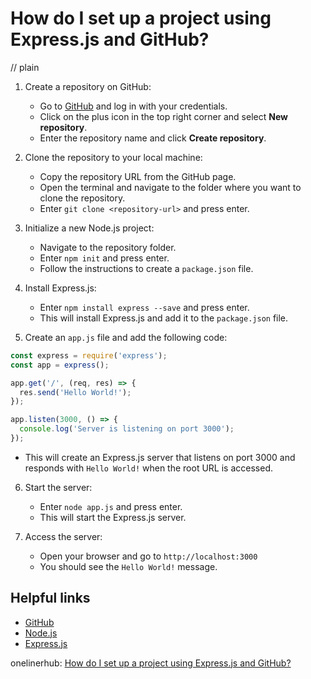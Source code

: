 # How do I set up a project using Express.js and GitHub?
// plain

1. Create a repository on GitHub:
   - Go to [GitHub](https://github.com) and log in with your credentials.
   - Click on the plus icon in the top right corner and select **New repository**.
   - Enter the repository name and click **Create repository**.

2. Clone the repository to your local machine:
   - Copy the repository URL from the GitHub page.
   - Open the terminal and navigate to the folder where you want to clone the repository.
   - Enter `git clone <repository-url>` and press enter.

3. Initialize a new Node.js project:
   - Navigate to the repository folder.
   - Enter `npm init` and press enter.
   - Follow the instructions to create a `package.json` file.

4. Install Express.js:
   - Enter `npm install express --save` and press enter.
   - This will install Express.js and add it to the `package.json` file.

5. Create an `app.js` file and add the following code:
```javascript
const express = require('express');
const app = express();

app.get('/', (req, res) => {
  res.send('Hello World!');
});

app.listen(3000, () => {
  console.log('Server is listening on port 3000');
});
```
   - This will create an Express.js server that listens on port 3000 and responds with `Hello World!` when the root URL is accessed.

6. Start the server:
   - Enter `node app.js` and press enter.
   - This will start the Express.js server.

7. Access the server:
   - Open your browser and go to `http://localhost:3000`
   - You should see the `Hello World!` message.

## Helpful links
- [GitHub](https://github.com)
- [Node.js](https://nodejs.org)
- [Express.js](https://expressjs.com)

onelinerhub: [How do I set up a project using Express.js and GitHub?](https://onelinerhub.com/expressjs/how-do-i-set-up-a-project-using-express-js-and-github)